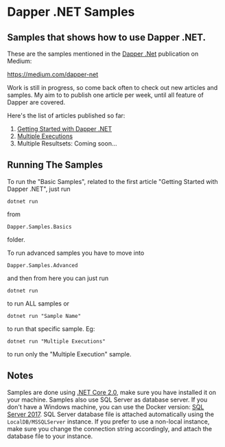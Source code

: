 # Dapper .NET Samples
## Samples that shows how to use Dapper .NET.

These are the samples mentioned in the [Dapper .Net](https://github.com/StackExchange/Dapper) publication on Medium:

https://medium.com/dapper-net

Work is still in progress, so come back often to check out new articles and samples. My aim to to publish one article per week, until all feature of Dapper are covered.

Here's the list of articles published so far:

 1. [Getting Started with Dapper .NET](https://medium.com/dapper-net/get-started-with-dapper-net-591592c335aa)
 2. [Multiple Executions](https://medium.com/dapper-net/multiple-executions-56c410e9f8dd)
 3. Multiple Resultsets: Coming soon...
 
## Running The Samples

To run the "Basic Samples", related to the first article "Getting Started with Dapper .NET", just run 

```dotnet run```

from 

```Dapper.Samples.Basics```

folder.

To run advanced samples you have to move into 

```Dapper.Samples.Advanced```

and then from here you can just run

```dotnet run```

to run ALL samples or 

```dotnet run "Sample Name"```

to run that specific sample. Eg:

```dotnet run "Multiple Executions"```

to run only the "Multiple Execution" sample.

## Notes

Samples are done using [.NET Core 2.0](https://www.microsoft.com/net/download/windows), make sure you have installed it on your machine.
Samples also use SQL Server as database server. If you don't have a Windows machine, you can use the Docker version: [SQL Server 2017](https://www.microsoft.com/en-us/sql-server/sql-server-2017). 
SQL Server database file is attached automatically using the `LocalDB/MSSQLServer` instance. If you prefer to use a non-local instance, make sure you change the connection string accordingly, and attach the database file to your instance.
